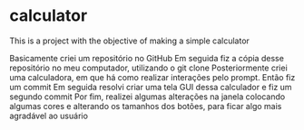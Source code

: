 # calculator
This is a project with the objective of making a simple calculator

Basicamente criei um repositório no GitHub
Em seguida fiz a cópia desse repositório no meu computador, utilizando o git clone
Posteriormente criei uma calculadora, em que há como realizar interações pelo prompt. Então fiz um commit
Em seguida resolvi criar uma tela GUI dessa calculador e fiz um segundo commit
Por fim, realizei algumas alterações na janela colocando algumas cores e alterando os tamanhos dos botões, para ficar algo mais agradável ao usuário
